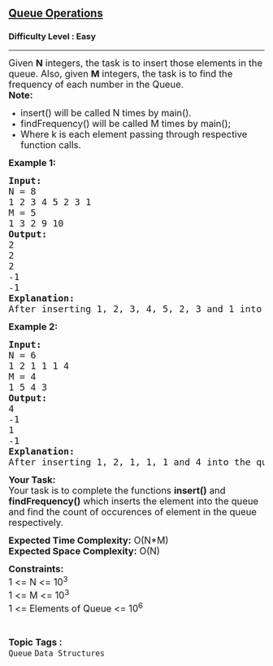 <h2><a href="https://www.geeksforgeeks.org/problems/queue-operations/1?page=1&difficulty=Easy,Medium,Hard&status=unsolved&sortBy=accuracy">Queue Operations</a></h2><h3>Difficulty Level : Easy</h3><hr><div class="problems_problem_content__Xm_eO"><p><span style="font-size: 18px;">Given <strong>N</strong> integers, the task is to insert those elements in the queue. Also, given <strong>M</strong> integers, the task is to find the frequency of each number in the Queue.<br><strong>Note:</strong></span></p>
<ul>
<li><span style="font-size: 18px;">insert() will be called N times by main().</span></li>
<li><span style="font-size: 18px;"><span style="font-size: 18px;">findFrequency() will be called M times by main();</span></span></li>
<li><span style="font-size: 18px;"><span style="font-size: 18px;">Where k is each element passing through respective function calls.</span></span></li>
</ul>
<p><strong><span style="font-size: 18px;">Example 1:</span></strong></p>
<pre><span style="font-size: 18px;"><strong>Input:</strong>
N = 8
1 2 3 4 5 2 3 1
M = 5
1 3 2 9 10</span>
<span style="font-size: 18px;"><strong>Output:</strong>
2
2
2
-1
-1</span>
<span style="font-size: 18px;"><strong>Explanation:
</strong>After inserting 1, 2, 3, 4, 5, 2, 3 and 1 into the queue, frequency of 1 is 2, 3 is 2 and 2 is 2. Since 9 and 10 are not there in the queue we output -1 for them.</span></pre>
<p><strong><span style="font-size: 18px;">Example 2:</span></strong></p>
<pre><span style="font-size: 18px;"><strong>Input:</strong>
N = 6
1 2 1 1 1 4
M = 4
1 5 4 3</span>
<span style="font-size: 18px;"><strong>Output:</strong>
4
-1
1
-1</span>
<span style="font-size: 18px;"><strong>Explanation:
</strong>After inserting 1, 2, 1, 1, 1 and 4 into the queue, frequency of 1 is 4 and that of 4 is 1. Since 5 and 3 are not there in the queue we output -1 for them.</span></pre>
<p><span style="font-size: 18px;"><strong>Your Task:</strong><br>Your task is to complete the functions <strong>insert()</strong> and <strong>findFrequency()</strong> which inserts the element into the queue and find the count of occurences of element in the queue respectively.</span></p>
<p><span style="font-size: 18px;"><strong>Expected Time Complexity:</strong>&nbsp;O(N*M)<br><strong>Expected Space </strong></span><strong style="font-size: 18px;">Complexity</strong><strong style="font-size: 18px;">:</strong><span style="font-size: 18px;">&nbsp;O(N)</span></p>
<p><span style="font-size: 18px;"><strong>Constraints:</strong><br>1 &lt;= N &lt;= 10<sup>3</sup><br>1 &lt;= M &lt;= 10<sup>3</sup><br>1 &lt;= Elements of Queue &lt;= 10<sup>6</sup></span></p></div><br><p><span style=font-size:18px><strong>Topic Tags : </strong><br><code>Queue</code>&nbsp;<code>Data Structures</code>&nbsp;
